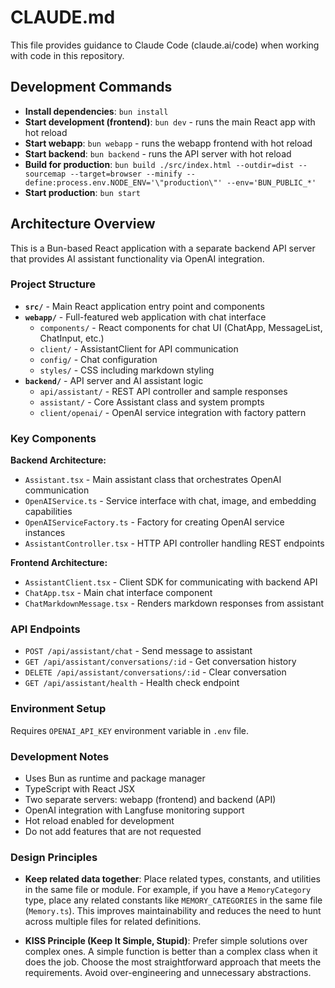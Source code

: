 # CLAUDE.md

This file provides guidance to Claude Code (claude.ai/code) when working with code in this repository.

## Development Commands

- **Install dependencies**: `bun install`
- **Start development (frontend)**: `bun dev` - runs the main React app with hot reload
- **Start webapp**: `bun webapp` - runs the webapp frontend with hot reload  
- **Start backend**: `bun backend` - runs the API server with hot reload
- **Build for production**: `bun build ./src/index.html --outdir=dist --sourcemap --target=browser --minify --define:process.env.NODE_ENV='\"production\"' --env='BUN_PUBLIC_*'`
- **Start production**: `bun start`

## Architecture Overview

This is a Bun-based React application with a separate backend API server that provides AI assistant functionality via OpenAI integration.

### Project Structure

- **`src/`** - Main React application entry point and components
- **`webapp/`** - Full-featured web application with chat interface
  - `components/` - React components for chat UI (ChatApp, MessageList, ChatInput, etc.)
  - `client/` - AssistantClient for API communication
  - `config/` - Chat configuration
  - `styles/` - CSS including markdown styling
- **`backend/`** - API server and AI assistant logic
  - `api/assistant/` - REST API controller and sample responses
  - `assistant/` - Core Assistant class and system prompts
  - `client/openai/` - OpenAI service integration with factory pattern

### Key Components

**Backend Architecture:**
- `Assistant.tsx` - Main assistant class that orchestrates OpenAI communication
- `OpenAIService.ts` - Service interface with chat, image, and embedding capabilities
- `OpenAIServiceFactory.ts` - Factory for creating OpenAI service instances
- `AssistantController.tsx` - HTTP API controller handling REST endpoints

**Frontend Architecture:**
- `AssistantClient.tsx` - Client SDK for communicating with backend API
- `ChatApp.tsx` - Main chat interface component
- `ChatMarkdownMessage.tsx` - Renders markdown responses from assistant

### API Endpoints

- `POST /api/assistant/chat` - Send message to assistant
- `GET /api/assistant/conversations/:id` - Get conversation history
- `DELETE /api/assistant/conversations/:id` - Clear conversation
- `GET /api/assistant/health` - Health check endpoint

### Environment Setup

Requires `OPENAI_API_KEY` environment variable in `.env` file.

### Development Notes

- Uses Bun as runtime and package manager
- TypeScript with React JSX
- Two separate servers: webapp (frontend) and backend (API)
- OpenAI integration with Langfuse monitoring support
- Hot reload enabled for development
- Do not add features that are not requested

### Design Principles

- **Keep related data together**: Place related types, constants, and utilities in the same file or module. For example, if you have a `MemoryCategory` type, place any related constants like `MEMORY_CATEGORIES` in the same file (`Memory.ts`). This improves maintainability and reduces the need to hunt across multiple files for related definitions.

- **KISS Principle (Keep It Simple, Stupid)**: Prefer simple solutions over complex ones. A simple function is better than a complex class when it does the job. Choose the most straightforward approach that meets the requirements. Avoid over-engineering and unnecessary abstractions.